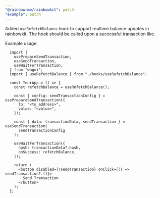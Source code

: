 ```yaml
---
"@rainbow-me/rainbowkit": patch
"example": patch
---
```


Added `useRefetchBalance` hook to support realtime balance updates in rainbowkit. The hook should be called upon a successful transaction like.

Example usage:

```
  import {
    usePrepareSendTransaction,
    useSendTransaction,
    useWaitForTransaction,
  } from "wagmi";
  import { useRefetchBalance } from "./hooks/useRefetchBalance";

  const YourApp = () => {
    const refetchBalance = useRefetchBalance();

    const { config: sendTransactionConfig } = usePrepareSendTransaction({
      to: "<to_address>",
      value: "<value>",
    });

    const { data: transactionData, sendTransaction } = useSendTransaction(
      sendTransactionConfig
    );

    useWaitForTransaction({
      hash: transactionData?.hash,
      onSuccess: refetchBalance,
    });

    return (
      <button disabled={!sendTransaction} onClick={() => sendTransaction?.()}>
        Send Transaction
      </button>
    );
  };
```